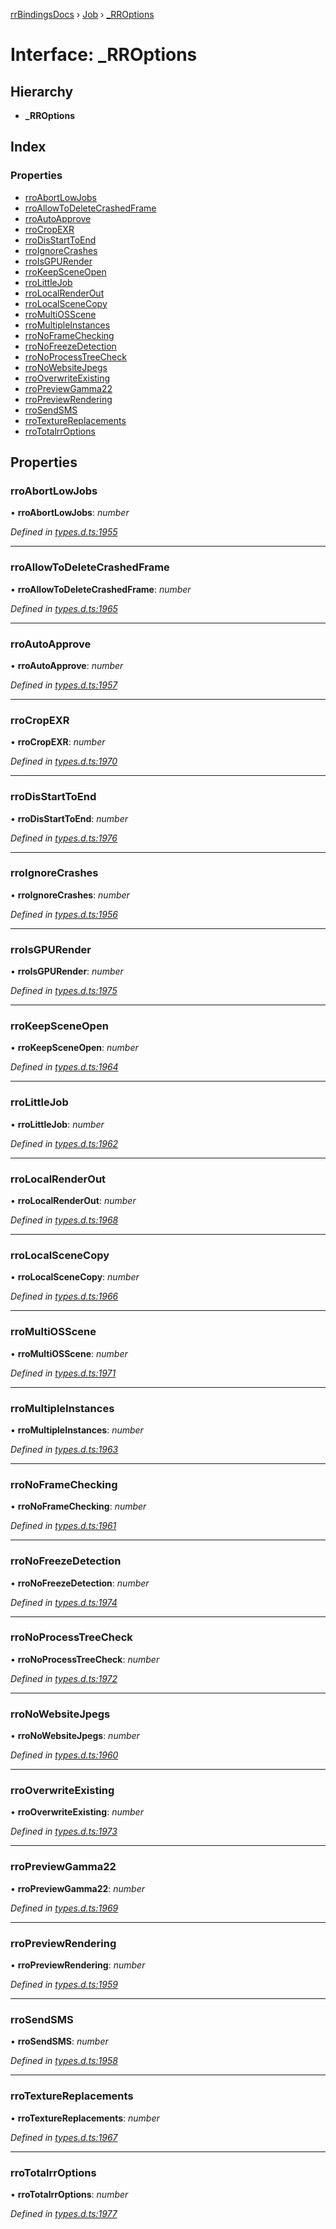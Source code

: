[rrBindingsDocs](../README.md) › [Job](../modules/job.md) › [_RROptions](job._rroptions.md)

# Interface: _RROptions

## Hierarchy

* **_RROptions**

## Index

### Properties

* [rroAbortLowJobs](job._rroptions.md#rroabortlowjobs)
* [rroAllowToDeleteCrashedFrame](job._rroptions.md#rroallowtodeletecrashedframe)
* [rroAutoApprove](job._rroptions.md#rroautoapprove)
* [rroCropEXR](job._rroptions.md#rrocropexr)
* [rroDisStartToEnd](job._rroptions.md#rrodisstarttoend)
* [rroIgnoreCrashes](job._rroptions.md#rroignorecrashes)
* [rroIsGPURender](job._rroptions.md#rroisgpurender)
* [rroKeepSceneOpen](job._rroptions.md#rrokeepsceneopen)
* [rroLittleJob](job._rroptions.md#rrolittlejob)
* [rroLocalRenderOut](job._rroptions.md#rrolocalrenderout)
* [rroLocalSceneCopy](job._rroptions.md#rrolocalscenecopy)
* [rroMultiOSScene](job._rroptions.md#rromultiosscene)
* [rroMultipleInstances](job._rroptions.md#rromultipleinstances)
* [rroNoFrameChecking](job._rroptions.md#rronoframechecking)
* [rroNoFreezeDetection](job._rroptions.md#rronofreezedetection)
* [rroNoProcessTreeCheck](job._rroptions.md#rronoprocesstreecheck)
* [rroNoWebsiteJpegs](job._rroptions.md#rronowebsitejpegs)
* [rroOverwriteExisting](job._rroptions.md#rrooverwriteexisting)
* [rroPreviewGamma22](job._rroptions.md#rropreviewgamma22)
* [rroPreviewRendering](job._rroptions.md#rropreviewrendering)
* [rroSendSMS](job._rroptions.md#rrosendsms)
* [rroTextureReplacements](job._rroptions.md#rrotexturereplacements)
* [rroTotalrrOptions](job._rroptions.md#rrototalrroptions)

## Properties

###  rroAbortLowJobs

• **rroAbortLowJobs**: *number*

*Defined in [types.d.ts:1955](https://github.com/Novalis15/RoyalRender-OpenExtensions/blob/f77b7d8/rrNodeJS_rrBindings/nodeJS/win64/v6/types.d.ts#L1955)*

___

###  rroAllowToDeleteCrashedFrame

• **rroAllowToDeleteCrashedFrame**: *number*

*Defined in [types.d.ts:1965](https://github.com/Novalis15/RoyalRender-OpenExtensions/blob/f77b7d8/rrNodeJS_rrBindings/nodeJS/win64/v6/types.d.ts#L1965)*

___

###  rroAutoApprove

• **rroAutoApprove**: *number*

*Defined in [types.d.ts:1957](https://github.com/Novalis15/RoyalRender-OpenExtensions/blob/f77b7d8/rrNodeJS_rrBindings/nodeJS/win64/v6/types.d.ts#L1957)*

___

###  rroCropEXR

• **rroCropEXR**: *number*

*Defined in [types.d.ts:1970](https://github.com/Novalis15/RoyalRender-OpenExtensions/blob/f77b7d8/rrNodeJS_rrBindings/nodeJS/win64/v6/types.d.ts#L1970)*

___

###  rroDisStartToEnd

• **rroDisStartToEnd**: *number*

*Defined in [types.d.ts:1976](https://github.com/Novalis15/RoyalRender-OpenExtensions/blob/f77b7d8/rrNodeJS_rrBindings/nodeJS/win64/v6/types.d.ts#L1976)*

___

###  rroIgnoreCrashes

• **rroIgnoreCrashes**: *number*

*Defined in [types.d.ts:1956](https://github.com/Novalis15/RoyalRender-OpenExtensions/blob/f77b7d8/rrNodeJS_rrBindings/nodeJS/win64/v6/types.d.ts#L1956)*

___

###  rroIsGPURender

• **rroIsGPURender**: *number*

*Defined in [types.d.ts:1975](https://github.com/Novalis15/RoyalRender-OpenExtensions/blob/f77b7d8/rrNodeJS_rrBindings/nodeJS/win64/v6/types.d.ts#L1975)*

___

###  rroKeepSceneOpen

• **rroKeepSceneOpen**: *number*

*Defined in [types.d.ts:1964](https://github.com/Novalis15/RoyalRender-OpenExtensions/blob/f77b7d8/rrNodeJS_rrBindings/nodeJS/win64/v6/types.d.ts#L1964)*

___

###  rroLittleJob

• **rroLittleJob**: *number*

*Defined in [types.d.ts:1962](https://github.com/Novalis15/RoyalRender-OpenExtensions/blob/f77b7d8/rrNodeJS_rrBindings/nodeJS/win64/v6/types.d.ts#L1962)*

___

###  rroLocalRenderOut

• **rroLocalRenderOut**: *number*

*Defined in [types.d.ts:1968](https://github.com/Novalis15/RoyalRender-OpenExtensions/blob/f77b7d8/rrNodeJS_rrBindings/nodeJS/win64/v6/types.d.ts#L1968)*

___

###  rroLocalSceneCopy

• **rroLocalSceneCopy**: *number*

*Defined in [types.d.ts:1966](https://github.com/Novalis15/RoyalRender-OpenExtensions/blob/f77b7d8/rrNodeJS_rrBindings/nodeJS/win64/v6/types.d.ts#L1966)*

___

###  rroMultiOSScene

• **rroMultiOSScene**: *number*

*Defined in [types.d.ts:1971](https://github.com/Novalis15/RoyalRender-OpenExtensions/blob/f77b7d8/rrNodeJS_rrBindings/nodeJS/win64/v6/types.d.ts#L1971)*

___

###  rroMultipleInstances

• **rroMultipleInstances**: *number*

*Defined in [types.d.ts:1963](https://github.com/Novalis15/RoyalRender-OpenExtensions/blob/f77b7d8/rrNodeJS_rrBindings/nodeJS/win64/v6/types.d.ts#L1963)*

___

###  rroNoFrameChecking

• **rroNoFrameChecking**: *number*

*Defined in [types.d.ts:1961](https://github.com/Novalis15/RoyalRender-OpenExtensions/blob/f77b7d8/rrNodeJS_rrBindings/nodeJS/win64/v6/types.d.ts#L1961)*

___

###  rroNoFreezeDetection

• **rroNoFreezeDetection**: *number*

*Defined in [types.d.ts:1974](https://github.com/Novalis15/RoyalRender-OpenExtensions/blob/f77b7d8/rrNodeJS_rrBindings/nodeJS/win64/v6/types.d.ts#L1974)*

___

###  rroNoProcessTreeCheck

• **rroNoProcessTreeCheck**: *number*

*Defined in [types.d.ts:1972](https://github.com/Novalis15/RoyalRender-OpenExtensions/blob/f77b7d8/rrNodeJS_rrBindings/nodeJS/win64/v6/types.d.ts#L1972)*

___

###  rroNoWebsiteJpegs

• **rroNoWebsiteJpegs**: *number*

*Defined in [types.d.ts:1960](https://github.com/Novalis15/RoyalRender-OpenExtensions/blob/f77b7d8/rrNodeJS_rrBindings/nodeJS/win64/v6/types.d.ts#L1960)*

___

###  rroOverwriteExisting

• **rroOverwriteExisting**: *number*

*Defined in [types.d.ts:1973](https://github.com/Novalis15/RoyalRender-OpenExtensions/blob/f77b7d8/rrNodeJS_rrBindings/nodeJS/win64/v6/types.d.ts#L1973)*

___

###  rroPreviewGamma22

• **rroPreviewGamma22**: *number*

*Defined in [types.d.ts:1969](https://github.com/Novalis15/RoyalRender-OpenExtensions/blob/f77b7d8/rrNodeJS_rrBindings/nodeJS/win64/v6/types.d.ts#L1969)*

___

###  rroPreviewRendering

• **rroPreviewRendering**: *number*

*Defined in [types.d.ts:1959](https://github.com/Novalis15/RoyalRender-OpenExtensions/blob/f77b7d8/rrNodeJS_rrBindings/nodeJS/win64/v6/types.d.ts#L1959)*

___

###  rroSendSMS

• **rroSendSMS**: *number*

*Defined in [types.d.ts:1958](https://github.com/Novalis15/RoyalRender-OpenExtensions/blob/f77b7d8/rrNodeJS_rrBindings/nodeJS/win64/v6/types.d.ts#L1958)*

___

###  rroTextureReplacements

• **rroTextureReplacements**: *number*

*Defined in [types.d.ts:1967](https://github.com/Novalis15/RoyalRender-OpenExtensions/blob/f77b7d8/rrNodeJS_rrBindings/nodeJS/win64/v6/types.d.ts#L1967)*

___

###  rroTotalrrOptions

• **rroTotalrrOptions**: *number*

*Defined in [types.d.ts:1977](https://github.com/Novalis15/RoyalRender-OpenExtensions/blob/f77b7d8/rrNodeJS_rrBindings/nodeJS/win64/v6/types.d.ts#L1977)*
